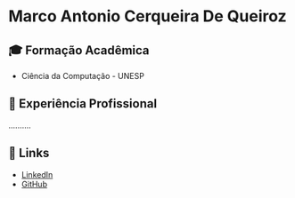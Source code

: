 # Marco Antonio Cerqueira De Queiroz

## 🎓 Formação Acadêmica
- Ciência da Computação - UNESP

## 💼 Experiência Profissional
..........

## 🔗 Links
- [LinkedIn](https://www.linkedin.com/in/marco-antonio-cerqueira-2a8783252/)
- [GitHub](https://github.com/ImperadorKayn)

